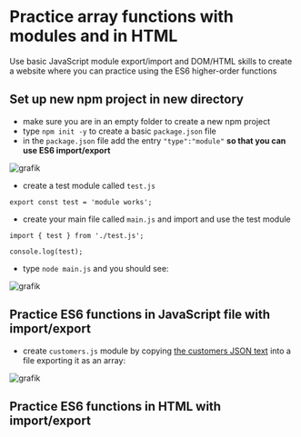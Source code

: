 # Practice array functions with modules and in HTML

Use basic JavaScript module export/import and DOM/HTML skills to create a website where you can practice using the ES6 higher-order functions

## Set up new npm project in new directory

- make sure you are in an empty folder to create a new npm project
- type `npm init -y` to create a basic `package.json` file
- in the `package.json` file add the entry `"type":"module"` **so that you can use ES6 import/export**

![grafik](https://user-images.githubusercontent.com/446574/156308171-389fccff-b314-4b6e-9745-2ccd9a10eb77.png)
- create a test module called `test.js`
```
export const test = 'module works';
```
- create your main file called `main.js` and import and use the test module
```
import { test } from './test.js';

console.log(test);
```
- type `node main.js` and you should see:

![grafik](https://user-images.githubusercontent.com/446574/156309658-48e08584-5f2f-4d50-b300-b36c7952ca06.png)


## Practice ES6 functions in JavaScript file with import/export

- create `customers.js` module by copying [the customers JSON text](https://raw.githubusercontent.com/graphql-compose/graphql-compose-examples/master/examples/northwind/data/json/categories.json) into a file exporting it as an array:

![grafik](https://user-images.githubusercontent.com/446574/156310437-bd056ed6-1942-403e-8989-ba5673194806.png)




## Practice ES6 functions in HTML with import/export
